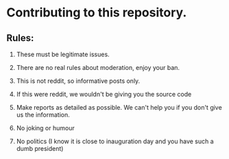 # Contributing to this repository.
## Rules:

1. These must be legitimate issues.

2. There are no real rules about moderation, enjoy your ban.

3. This is not reddit, so informative posts only.

4. If this were reddit, we wouldn't be giving you the source code

5. Make reports as detailed as possible. We can't help you if you don't give us the information.

6. No joking or humour

7. No politics (I know it is close to inauguration day and you have such a dumb president)
